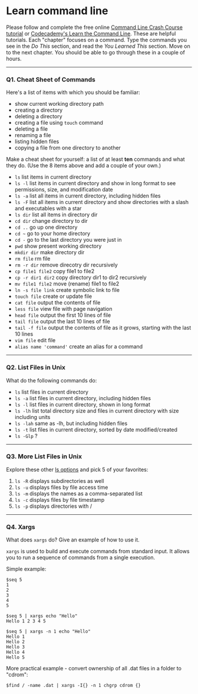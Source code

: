 # Learn command line

Please follow and complete the free online [Command Line Crash Course
tutorial](https://web.archive.org/web/20160708171659/http://cli.learncodethehardway.org/book/) or [Codecademy's Learn the Command Line](https://www.codecademy.com/learn/learn-the-command-line). These are helpful tutorials. Each "chapter" focuses on a command. Type the commands you see in the _Do This_ section, and read the _You Learned This_ section. Move on to the next chapter. You should be able to go through these in a couple of hours.

---

### Q1.  Cheat Sheet of Commands  

Here's a list of items with which you should be familiar:  
* show current working directory path
* creating a directory
* deleting a directory
* creating a file using `touch` command
* deleting a file
* renaming a file
* listing hidden files
* copying a file from one directory to another

Make a cheat sheet for yourself: a list of at least **ten** commands and what they do.  (Use the 8 items above and add a couple of your own.)  

- `ls`  list items in current directory
- `ls -l`  list items in current directory and show in long format to see permissions, size, and modification date
- `ls -a`  list all items in current directory, including hidden files
- `ls -F`  list all items in current directory and show directories with a slash and executables with a star
- `ls dir`  list all items in directory dir
- `cd dir`  change directory to dir
- `cd ..`  go up one directory
- `cd ~`  go to your home directory
- `cd -`  go to the last directory you were just in
- `pwd`  show present working directory
- `mkdir dir`  make directory dir
- `rm file`  rm file
- `rm -r dir`  remove direcotry dir recursively
- `cp file1 file2`  copy file1 to file2
- `cp -r dir1 dir2`  copy directory dir1 to dir2 recursively
- `mv file1 file2`  move (rename) file1 to file2
- `ln -s file link`  create symbolic link to file
- `touch file`  create or update file
- `cat file`  output the contents of file
- `less file`  view file with page navigation
- `head file`  output the first 10 lines of file
- `tail file`  output the last 10 lines of file
- `tail -f file`  output the contents of file as it grows, starting with the last 10 lines
- `vim file`  edit file
- `alias name 'command'`  create an alias for a command

---

### Q2.  List Files in Unix   

What do the following commands do:  
- `ls`  list files in current directory
- `ls -a`  list files in current directory, including hidden files
- `ls -l`  list files in current directory, shown in long format
- `ls -lh`  list total directory size and files in current directory with size including units
- `ls -lah`  same as -lh, but including hidden files
- `ls -t`  list files in current directory, sorted by date modified/created
- `ls -Glp`  ?

---

### Q3.  More List Files in Unix  

Explore these other [ls options](http://www.techonthenet.com/unix/basic/ls.php) and pick 5 of your favorites:

1. `ls -R`  displays subdirectories as well
2. `ls -u`  displays files by file access time
3. `ls -m`  displays the names as a comma-separated list
4. `ls -c`  displays files by file timestamp
5. `ls -p`  displays directories with /

---

### Q4.  Xargs   

What does `xargs` do? Give an example of how to use it.

`xargs` is used to build and execute commands from standard input. It allows you to run a sequence of commands from a single execution.

Simple example:
```console
$seq 5
1
2
3
4
5

$seq 5 | xargs echo "Hello"
Hello 1 2 3 4 5

$seq 5 | xargs -n 1 echo "Hello"
Hello 1
Hello 2
Hello 3
Hello 4
Hello 5
```

More practical example - convert ownership of all .dat files in a folder to "cdrom":
```console
$find / -name .dat | xargs -I{} -n 1 chgrp cdrom {}
```
